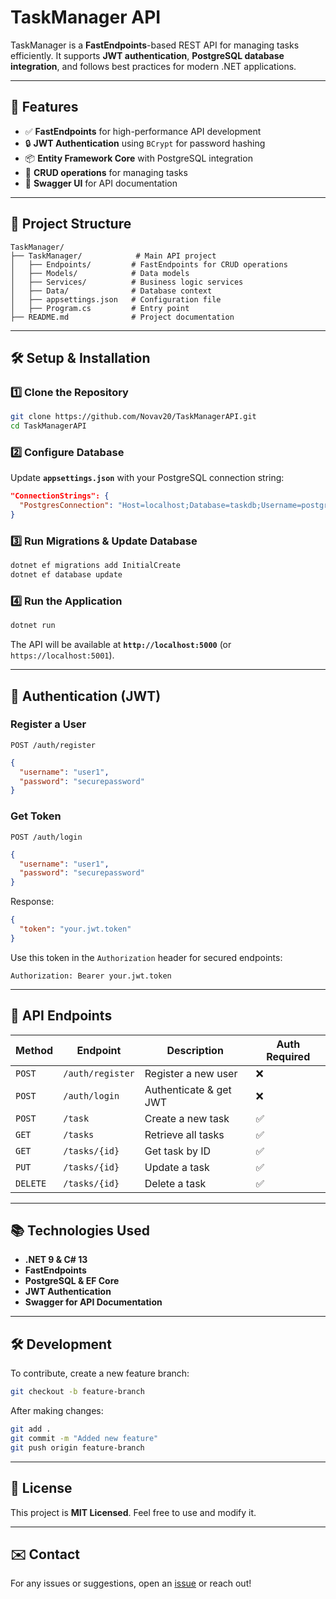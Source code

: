 # TaskManager API

TaskManager is a **FastEndpoints**-based REST API for managing tasks efficiently. It supports **JWT authentication**, **PostgreSQL database integration**, and follows best practices for modern .NET applications.

---

## 🚀 Features
- ✅ **FastEndpoints** for high-performance API development
- 🔒 **JWT Authentication** using `BCrypt` for password hashing
- 📦 **Entity Framework Core** with PostgreSQL integration
- 📄 **CRUD operations** for managing tasks
- 📜 **Swagger UI** for API documentation

---

## 📂 Project Structure
```
TaskManager/
├── TaskManager/            # Main API project
│   ├── Endpoints/         # FastEndpoints for CRUD operations
│   ├── Models/            # Data models
│   ├── Services/          # Business logic services
│   ├── Data/              # Database context
│   ├── appsettings.json   # Configuration file
│   ├── Program.cs         # Entry point
├── README.md              # Project documentation
```

---

## 🛠️ Setup & Installation

### 1️⃣ Clone the Repository
```sh
git clone https://github.com/Novav20/TaskManagerAPI.git
cd TaskManagerAPI
```

### 2️⃣ Configure Database
Update **`appsettings.json`** with your PostgreSQL connection string:
```json
"ConnectionStrings": {
  "PostgresConnection": "Host=localhost;Database=taskdb;Username=postgres;Password=yourpassword"
}
```

### 3️⃣ Run Migrations & Update Database
```sh
dotnet ef migrations add InitialCreate
dotnet ef database update
```

### 4️⃣ Run the Application
```sh
dotnet run
```
The API will be available at **`http://localhost:5000`** (or `https://localhost:5001`).

---

## 🔑 Authentication (JWT)

### Register a User
```http
POST /auth/register
```
```json
{
  "username": "user1",
  "password": "securepassword"
}
```

### Get Token
```http
POST /auth/login
```
```json
{
  "username": "user1",
  "password": "securepassword"
}
```
Response:
```json
{
  "token": "your.jwt.token"
}
```
Use this token in the `Authorization` header for secured endpoints:
```
Authorization: Bearer your.jwt.token
```

---

## 📌 API Endpoints
| Method | Endpoint | Description | Auth Required |
|--------|---------|-------------|--------------|
| `POST` | `/auth/register` | Register a new user | ❌ |
| `POST` | `/auth/login` | Authenticate & get JWT | ❌ |
| `POST` | `/task` | Create a new task | ✅ |
| `GET` | `/tasks` | Retrieve all tasks | ✅ |
| `GET` | `/tasks/{id}` | Get task by ID | ✅ |
| `PUT` | `/tasks/{id}` | Update a task | ✅ |
| `DELETE` | `/tasks/{id}` | Delete a task | ✅ |

---

## 📚 Technologies Used
- **.NET 9 & C# 13**
- **FastEndpoints**
- **PostgreSQL & EF Core**
- **JWT Authentication**
- **Swagger for API Documentation**

---

## 🛠️ Development
To contribute, create a new feature branch:
```sh
git checkout -b feature-branch
```
After making changes:
```sh
git add .
git commit -m "Added new feature"
git push origin feature-branch
```

---

## 📜 License
This project is **MIT Licensed**. Feel free to use and modify it.

---

## ✉️ Contact
For any issues or suggestions, open an [issue](https://github.com/Novav20/TaskManagerAPI/issues) or reach out!

